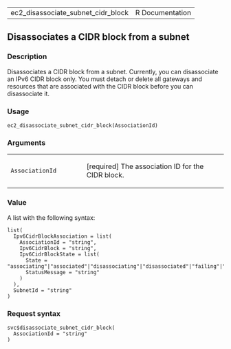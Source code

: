 <table style="width: 100%;">
<tbody>
<tr class="odd">
<td>ec2_disassociate_subnet_cidr_block</td>
<td style="text-align: right;">R Documentation</td>
</tr>
</tbody>
</table>

## Disassociates a CIDR block from a subnet

### Description

Disassociates a CIDR block from a subnet. Currently, you can
disassociate an IPv6 CIDR block only. You must detach or delete all
gateways and resources that are associated with the CIDR block before
you can disassociate it.

### Usage

    ec2_disassociate_subnet_cidr_block(AssociationId)

### Arguments

<table>
<colgroup>
<col style="width: 35%" />
<col style="width: 65%" />
</colgroup>
<tbody>
<tr class="odd">
<td><code
id="ec2_disassociate_subnet_cidr_block_:_AssociationId">AssociationId</code></td>
<td><p>[required] The association ID for the CIDR block.</p></td>
</tr>
</tbody>
</table>

### Value

A list with the following syntax:

    list(
      Ipv6CidrBlockAssociation = list(
        AssociationId = "string",
        Ipv6CidrBlock = "string",
        Ipv6CidrBlockState = list(
          State = "associating"|"associated"|"disassociating"|"disassociated"|"failing"|"failed",
          StatusMessage = "string"
        )
      ),
      SubnetId = "string"
    )

### Request syntax

    svc$disassociate_subnet_cidr_block(
      AssociationId = "string"
    )
